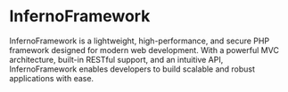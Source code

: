 # InfernoFramework
InfernoFramework is a lightweight, high-performance, and secure PHP framework designed for modern web development. With a powerful MVC architecture, built-in RESTful support, and an intuitive API, InfernoFramework enables developers to build scalable and robust applications with ease.
